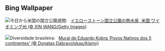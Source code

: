 ## Bing Wallpaper
![](https://www.bing.com/th?id=OHR.YellowstoneGeyser_JA-JP4045047908_UHD.jpg&w=1000)今日から米国の国立公園週間:&nbsp;&ensp;[イエローストーン国立公園の熱水泉, 米国 ワイオミング州 (© XIN WANG/Getty Images)](https://www.bing.com/th?id=OHR.YellowstoneGeyser_JA-JP4045047908_UHD.jpg)
<br><br/>
![](https://www.bing.com/th?id=OHR.PovoIndigena_PT-BR1924645253_UHD.jpg&w=1000)Diversidade brasileira:&nbsp;&ensp;[Mural de Eduardo Kobra ‘Povos Nativos dos 5 continentes’ (© Donatas Dabravolskas/Alamy)](https://www.bing.com/th?id=OHR.PovoIndigena_PT-BR1924645253_UHD.jpg)
<br><br/>
